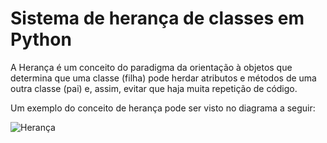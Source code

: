 
# Sistema de herança de classes em Python

A Herança é um conceito do paradigma da orientação à objetos que determina que uma classe (filha) pode herdar atributos e métodos de uma outra classe (pai) e, assim, evitar que haja muita repetição de código.

Um exemplo do conceito de herança pode ser visto no diagrama a seguir:

![Herança](https://dkrn4sk0rn31v.cloudfront.net/2018/07/23105238/5b4e344575d12.png)
